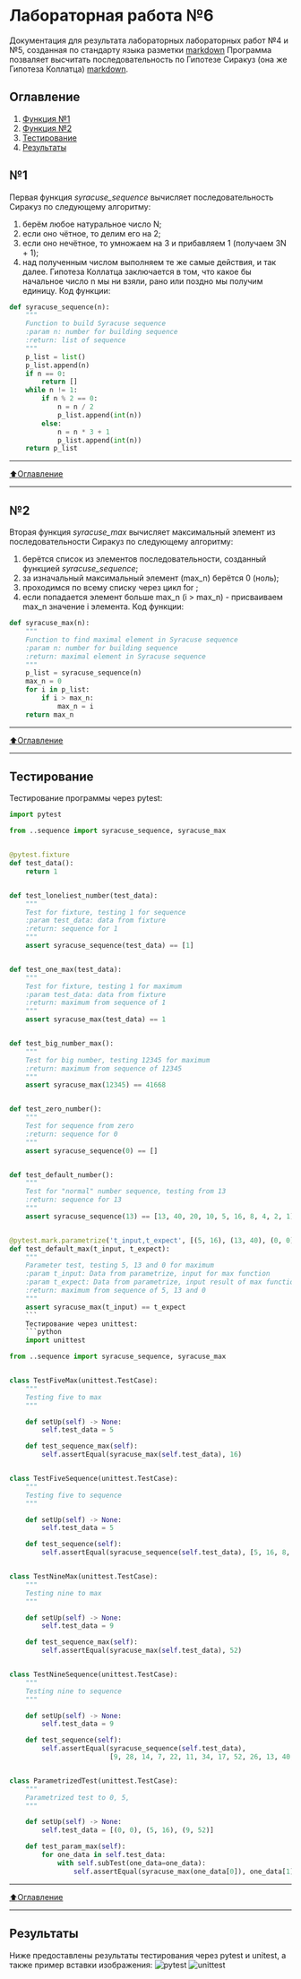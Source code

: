 # Лабораторная работа №6
Документация для результата лабораторных лабораторных работ №4 и №5, созданная по стандарту языка разметки [markdown](https://ru.wikipedia.org/wiki/Markdown)
Программа позваляет высчитать последовательность по Гипотезе Сиракуз (она же Гипотеза Коллатца) [markdown](https://ru.wikipedia.org/wiki/Гипотеза_Коллатца).

## Оглавление

1. [Функция №1](#Функция-№1) 
2. [Функция №2](#Функция-№2) 
3. [Тестирование](#Тестирование) 
4. [Результаты](#Результаты) 

## №1
Первая функция *syracuse_sequence* вычисляет последовательность Сиракуз по следующему алгоритму:
1) берём любое натуральное число N;
2) если оно чётное, то делим его на 2;
3) если оно нечётное, то умножаем на 3 и прибавляем 1 (получаем 3N + 1);
4) над полученным числом выполняем те же самые действия, и так далее.
Гипотеза Коллатца заключается в том, что какое бы начальное число n мы
ни взяли, рано или поздно мы получим единицу. 
Код функции:
```python
def syracuse_sequence(n):
    """
    Function to build Syracuse sequence
    :param n: number for building sequence
    :return: list of sequence
    """
    p_list = list()
    p_list.append(n)
    if n == 0:
        return []
    while n != 1:
        if n % 2 == 0:
            n = n / 2
            p_list.append(int(n))
        else:
            n = n * 3 + 1
            p_list.append(int(n))
    return p_list
```
____
[:arrow_up:Оглавление](#Оглавление)
____
## №2
Вторая функция *syracuse_max* вычисляет максимальный элемент из последовательности Сиракуз по следующему алгоритму:
1) берётся список из элементов последовательности, созданный функцией *syracuse_sequence*;
2) за изначальный максимальный элемент (max_n) берётся 0 (ноль);
3) проходимся по всему списку через цикл for ;
4) если попадается элемент больше max_n (i > max_n) - присваиваем max_n значение i элемента.
Код функции:
```python
def syracuse_max(n):
    """
    Function to find maximal element in Syracuse sequence
    :param n: number for building sequence
    :return: maximal element in Syracuse sequence
    """
    p_list = syracuse_sequence(n)
    max_n = 0
    for i in p_list:
        if i > max_n:
            max_n = i
    return max_n
```
____
[:arrow_up:Оглавление](#Оглавление)
____
## Тестирование
Тестирование программы через pytest:
```python
import pytest

from ..sequence import syracuse_sequence, syracuse_max


@pytest.fixture
def test_data():
    return 1


def test_loneliest_number(test_data):
    """
    Test for fixture, testing 1 for sequence
    :param test_data: data from fixture
    :return: sequence for 1
    """
    assert syracuse_sequence(test_data) == [1]


def test_one_max(test_data):
    """
    Test for fixture, testing 1 for maximum
    :param test_data: data from fixture
    :return: maximum from sequence of 1
    """
    assert syracuse_max(test_data) == 1


def test_big_number_max():
    """
    Test for big number, testing 12345 for maximum
    :return: maximum from sequence of 12345
    """
    assert syracuse_max(12345) == 41668


def test_zero_number():
    """
    Test for sequence from zero
    :return: sequence for 0
    """
    assert syracuse_sequence(0) == []


def test_default_number():
    """
    Test for "normal" number sequence, testing from 13
    :return: sequence for 13
    """
    assert syracuse_sequence(13) == [13, 40, 20, 10, 5, 16, 8, 4, 2, 1]


@pytest.mark.parametrize('t_input,t_expect', [(5, 16), (13, 40), (0, 0)])
def test_default_max(t_input, t_expect):
    """
    Parameter test, testing 5, 13 and 0 for maximum
    :param t_input: Data from parametrize, input for max function
    :param t_expect: Data from parametrize, input result of max function
    :return: maximum from sequence of 5, 13 and 0
    """
    assert syracuse_max(t_input) == t_expect
    ```
    Тестирование через unittest:
    ```python
    import unittest

from ..sequence import syracuse_sequence, syracuse_max


class TestFiveMax(unittest.TestCase):
    """
    Testing five to max
    """

    def setUp(self) -> None:
        self.test_data = 5

    def test_sequence_max(self):
        self.assertEqual(syracuse_max(self.test_data), 16)


class TestFiveSequence(unittest.TestCase):
    """
    Testing five to sequence
    """

    def setUp(self) -> None:
        self.test_data = 5

    def test_sequence(self):
        self.assertEqual(syracuse_sequence(self.test_data), [5, 16, 8, 4, 2, 1])


class TestNineMax(unittest.TestCase):
    """
    Testing nine to max
    """

    def setUp(self) -> None:
        self.test_data = 9

    def test_sequence_max(self):
        self.assertEqual(syracuse_max(self.test_data), 52)


class TestNineSequence(unittest.TestCase):
    """
    Testing nine to sequence
    """

    def setUp(self) -> None:
        self.test_data = 9

    def test_sequence(self):
        self.assertEqual(syracuse_sequence(self.test_data),
                         [9, 28, 14, 7, 22, 11, 34, 17, 52, 26, 13, 40, 20, 10, 5, 16, 8, 4, 2, 1])


class ParametrizedTest(unittest.TestCase):
    """
    Parametrized test to 0, 5,
    """

    def setUp(self) -> None:
        self.test_data = [(0, 0), (5, 16), (9, 52)]

    def test_param_max(self):
        for one_data in self.test_data:
            with self.subTest(one_data=one_data):
                self.assertEqual(syracuse_max(one_data[0]), one_data[1])
```
____
[:arrow_up:Оглавление](#Оглавление)
____
## Результаты
Ниже предоставлены результаты тестирования через pytest и unitest, а также пример вставки изображения:
![pytest](https://ibb.co/D1zYybd "100%")
![unittest](https://ibb.co/7QR2gqj "100%")

